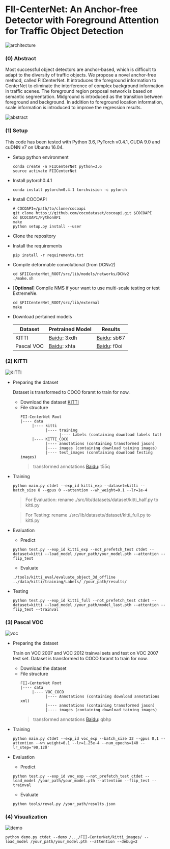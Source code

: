 # FII-CenterNet: An Anchor-free Detector with Foreground Attention for Traffic Object Detection

![architecture](./img/architecture.png)

### (0) Abstract
Most successful object detectors are anchor-based, which is difficult to adapt to the diversity of traffic objects. We propose a novel anchor-free method, called FIICenterNet. It introduces the foreground information to CenterNet to eliminate the interference of complex background information in traffic scenes. The foreground region proposal network is based on semantic segmentation. Midground is introduced as the transition between foreground and background. In addition to foreground location information, scale information is introduced to improve the regression results.

![abstract](./img/abstract.png)


### (1) Setup
This code has been tested with Python 3.6, PyTorch v0.4.1, CUDA 9.0 and cuDNN v7 on Ubuntu 16.04.
* Setup python environment
  ```
  conda create -n FIICenterNet python=3.6
  source activate FIICenterNet
  ```
* Install pytorch0.4.1
  ```
  conda install pytorch=0.4.1 torchvision -c pytorch
  ```
* Install COCOAPI
  ```
  # COCOAPI=/path/to/clone/cocoapi
  git clone https://github.com/cocodataset/cocoapi.git $COCOAPI
  cd $COCOAPI/PythonAPI
  make
  python setup.py install --user
  ```
* Clone the repository
* Install the requirements
  ```
  pip install -r requirements.txt
  ```
* Compile deformable convolutional (from DCNv2)
  ```
  cd $FIICenterNet_ROOT/src/lib/models/networks/DCNv2
  ./make.sh
  ```
* [**Optional**] Compile NMS if your want to use multi-scale testing or test ExtremeNe.
  ```
  cd $FIICenterNet_ROOT/src/lib/external
  make
  ```
* Download pertained models

  | Dataset                  | Pretrained Model  |  Results  | 
  |--------------------------|----------------|------------|
  | KITTI                    | [Baidu](https://pan.baidu.com/s/1IGcg4YLN_nLxZNHLVHyOyg): 3xdh | [Baidu](https://pan.baidu.com/s/1jZ5ct4zgKZ7thDV5XbLOjw): sb67 |
  | Pascal VOC               | [Baidu](https://pan.baidu.com/s/1pWldlPXlugVCIKaMKF6zJQ): xhta | [Baidu](https://pan.baidu.com/s/1ZRNd-7-rwGB3DrGMnKYYYQ): f0oi |

### (2) KITTI

![KITTI](./img/kitti.png)

* Preparing the dataset
  
  Dataset is transformed to COCO foramt to train for now.
  * Download the dataset [KITTI](http://www.cvlibs.net/datasets/kitti/eval_object.php?obj_benchmark=2d)
  * File structure
    ```
    FII-CenterNet Root
    |---- data
         |---- kitti
               |---- training
                     |---- Labels (containing download labels txt)
         |---- KITTI_COCO
               |---- annotations (containing transformed jason)
               |---- images (containing download taining images)
               |---- test_images (conmtaining download testing images)
    ```
    > transformed annotations [Baidu](https://pan.baidu.com/s/1zp7U3hHY6_06gUSp3KQDJg): t55q
* Training
  ```
  python main.py ctdet --exp_id kitti_exp --dataset=kitti --batch_size 8 --gpus 0 --attention --wh_weight=0.1 --lr=1e-4
  ```
  > For Evaluation: rename ./src/lib/datasets/dataset/kitti_half.py to kitti.py

  > For Testing: rename ./src/lib/datasets/dataset/kitti_full.py to kitti.py
* Evaluation
  * Predict
  ```
  python test.py --exp_id kitti_exp --not_prefetch_test ctdet --dataset=kitti --load_model /your_path/your_model.pth --attention --flip_test
  ```
  * Evaluate
  ```
  ./tools/kitti_eval/evaluate_object_3d_offline ../data/kitti/training/Labels/ /your_path/results/
  ```
* Testing
  ```
  python test.py --exp_id kitti_full --not_prefetch_test ctdet --dataset=kitti --load_model /your_path/model_last.pth --attention --flip_test --trainval
  ```

### (3) Pascal VOC

![voc](./img/voc.png)

* Preparing the dataset

  Train on VOC 2007 and VOC 2012 trainval sets and test on VOC 2007 test set. Dataset is transformed to COCO foramt to train for now.

  * Download the dataset
  * File structure
    ```
    FII-CenterNet Root
    |---- data
         |---- VOC_COCO
               |---- Annotations (containing download annotations xml)
               |---- annotations (containing transformed jason)
               |---- images (containing download taining images)
    ```
    > transformed annotations [Baidu](https://pan.baidu.com/s/1zTozLskCJkV2vF6ZIIzIRw): qbhp
* Training
  ```
  python main.py ctdet --exp_id voc_exp --batch_size 32 --gpus 0,1 --attention --wh_weight=0.1 --lr=1.25e-4 --num_epochs=140 --lr_step='90,120'
  ```
* Evaluation
  * Predict
  ```
  python test.py --exp_id voc_exp --not_prefetch_test ctdet --load_model /your_path/your_model.pth --attention --flip_test --trainval
  ```
  * Evaluate
  ```
  python tools/reval.py /your_path/results.json
  ```

### (4) Visualization

![demo](./img/demo.png)

```
python demo.py ctdet --demo /.../FII-CenterNet/kitti_images/ --load_model /your_path/your_model.pth --attention --debug=2
```